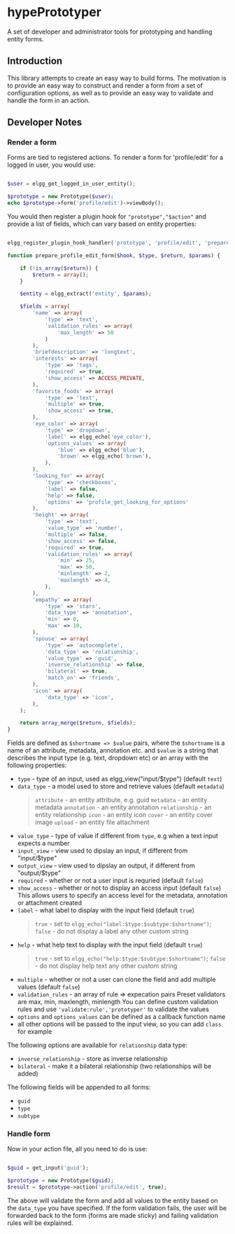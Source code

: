 hypePrototyper
==============

A set of developer and administrator tools for prototyping and handling
entity forms.


## Introduction

This library attempts to create an easy way to build forms. The motivation is to
provide an easy way to construct and render a form from a set of configuration
options, as well as to provide an easy way to validate and handle the form in
an action.


## Developer Notes

### Render a form

Forms are tied to registered actions. To render a form for 'profile/edit' for a
logged in user, you would use:

```php

$user = elgg_get_logged_in_user_entity();

$prototype = new Prototype($user);
echo $prototype->form('profile/edit')->viewBody();
```

You would then register a plugin hook for ```"prototype","$action"``` and
provide a list of fields, which can vary based on entity properties:

```php

elgg_register_plugin_hook_handler('prototype', 'profile/edit', 'prepare_profile_edit_form');

function prepare_profile_edit_form($hook, $type, $return, $params) {

	if (!is_array($return)) {
		$return = array();
	}

	$entity = elgg_extract('entity', $params);

	$fields = array(
		'name' => array(
			'type' => 'text',
			'validation_rules' => array(
				'max_length' => 50
			)
		),
		'briefdescription' => 'longtext',
		'interests' => array(
			'type' => 'tags',
			'required' => true,
			'show_access' => ACCESS_PRIVATE,
		),
		'favorite_foods' => array(
			'type' => 'text',
			'multiple' => true,
			'show_access' => true,
		),
		'eye_color' => array(
			'type' => 'dropdown',
			'label' => elgg_echo('eye_color'),
			'options_values' => array(
				'blue' => elgg_echo('blue'),
				'brown' => elgg_echo('brown'),
			),
		),
		'looking_for' => array(
			'type' => 'checkboxes',
			'label' => false,
			'help' => false,
			'options' => 'profile_get_looking_for_options'
		),
		'height' => array(
			'type' => 'text',
			'value_type' => 'number',
			'multiple' => false,
			'show_access' => false,
			'required' => true,
			'validation_rules' => array(
				'min' => 25,
				'max' => 50,
				'minlength' => 2,
				'maxlength' => 4,
			),
		),
		'empathy' => array(
			'type' => 'stars',
			'data_type' => 'annotation',
			'min' => 0,
			'max' => 10,
		),
		'spouse' => array(
			'type' => 'autocomplete',
			'data_type' => 'relationship',
			'value_type' => 'guid',
			'inverse_relationship' => false,
			'bilateral' => true,
			'match_on' => 'friends',
		),
		'icon' => array(
			'data_type' => 'icon',
		),
	);

	return array_merge($return, $fields);
}

```

Fields are defined as ```$shortname => $value``` pairs, where the ```$shortname``` is a
name of an attribute, metadata, annotation etc. and ```$value``` is
a string that describes the input type (e.g. text, dropdown etc) or an array
with the following properties:

* ```type``` - type of an input, used as elgg_view("input/$type") (default ```text```)
* ```data_type``` - a model used to store and retrieve values (default ```metadata```)
	> ```attribute``` - an entity attribute, e.g. guid
	> ```metadata``` - an entity metadata
	> ```annotation``` - an entity annotation
	> ```relationship``` - an entity relationship
	> ```icon``` - an entity icon
	> ```cover``` - an entity cover image
	> ```upload``` - an entity file attachment
* ```value_type``` - type of value if different from ```type```, e.g when a text input expects a number
* ```input_view``` - view used to dipslay an input, if different from "input/$type"
* ```output_view``` - view used to dipslay an output, if different from "output/$type"
* ```required``` - whether or not a user input is requried (default ```false```)
* ```show_access``` - whether or not to display an access input (default ```false```)
	This allows users to specify an access level for the metadata, annotation or attachment created
* ```label``` - what label to display with the input field (default ```true```)
	> ```true``` - set to ```elgg_echo("label:$type:$subtype:$shortname")```;
	> ```false``` - do not display a label
	> any other custom string
* ```help``` - what help text to display with the input field (default ```true```)
	> ```true``` - set to ```elgg_echo("help:$type:$subtype:$shortname")```;
	> ```false``` - do not display help text
	> any other custom string
* ```multiple``` - whether or not a user can clone the field and add multiple values (default ```false```)
* ```validation_rules``` - an array of rule => expecation pairs
	Preset validators are max, min, maxlength, minlength
	You can define custom validation rules and use ```'validate:rule','prototyper'``` to validate the values
* ```options``` and ```options_values``` can be defined as a callback function name
* all other options will be passed to the input view, so you can add ```class``` for example

The following options are available for ```relationship``` data type:
* ```inverse_relationship``` - store as inverse relationship
* ```bilateral``` - make it a bilateral relationship (two relationships will be added)

The following fields will be appended to all forms:
* ```guid```
* ```type```
* ```subtype```

### Handle form

Now in your action file, all you need to do is use:

```php

$guid = get_input('guid');

$prototype = new Prototype($guid);
$result = $prototype->action('profile/edit', true);

```

The above will validate the form and add all values to the entity based on the
```data_type``` you have specified. If the form validation fails, the user
will be forwarded back to the form (forms are made sticky) and failing validation
rules will be explained.

